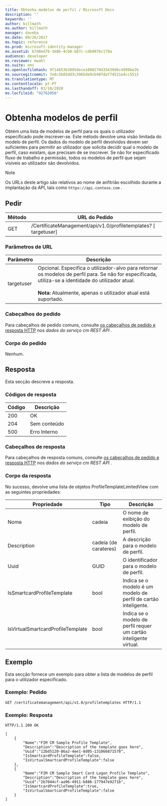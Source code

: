 ```yaml
---
title: Obtenha modelos de perfil / Microsoft Docs
description: ''
keywords: ''
author: billmath
ms.author: billmath
manager: daveba
ms.date: 09/26/2017
ms.topic: reference
ms.prod: microsoft-identity-manager
ms.assetid: b7d8ed76-168b-4cb8-b87c-cdb0976c179a
audience: developer
ms.reviewer: mwahl
ms.suite: ems
ms.openlocfilehash: 9f14853b3895dece1098270d35439d6c4999be2b
ms.sourcegitcommit: 7e8c3b85dd3c3965de9cb407daf74521e4cc5515
ms.translationtype: MT
ms.contentlocale: pt-PT
ms.lasthandoff: 03/10/2020
ms.locfileid: "92762056"
---
```

# <a name="get-profile-templates"></a>Obtenha modelos de perfil
Obtém uma lista de modelos de perfil para os quais o utilizador especificado pode inscrever-se. Este método devolve uma visão limitada do modelo de perfil. Os dados do modelo de perfil devolvidos devem ser suficientes para permitir ao utilizador que solicita decidir qual o modelo de perfil, caso existam, que precisam de se inscrever. Se não for especificado fluxo de trabalho e permissão, todos os modelos de perfil que sejam visíveis ao utilizador são devolvidos.

>[!NOTE]
>Os URLs deste artigo são relativos ao nome de anfitrião escolhido durante a implantação da API, tais como `https://api.contoso.com` .

## <a name="request"></a>Pedir

Método  |URL do Pedido  
---------|---------
GET     |/CertificateManagement/api/v1.0/profiletemplates? \[ targetuser\] 

### <a name="url-parameters"></a>Parâmetros de URL

Parâmetro| Descrição
--------|-------------
targetuser| Opcional. Especifica o utilizador-alvo para retornar os modelos de perfil para. Se não for especificada, utiliza-se a identidade do utilizador atual. <br/><br/>**Nota:** Atualmente, apenas o utilizador atual está suportado.

### <a name="request-headers"></a>Cabeçalhos do pedido
Para cabeçalhos de pedido comuns, consulte [os cabeçalhos de pedido e resposta HTTP](certificate-management-rest-api-service-details.md#http-request-and-response-headers) nos *dados do serviço cm REST API* .

### <a name="request-body"></a>Corpo do pedido
Nenhum.

## <a name="response"></a>Resposta
Esta secção descreve a resposta.

### <a name="response-codes"></a>Códigos de resposta

Código  |Descrição  
---------|---------
200 | OK
204 | Sem conteúdo
500 | Erro Interno

### <a name="response-headers"></a>Cabeçalhos de resposta
Para cabeçalhos de resposta comuns, consulte [os cabeçalhos de pedido e resposta HTTP](certificate-management-rest-api-service-details.md#http-request-and-response-headers) nos *dados do serviço cm REST API* .

### <a name="response-body"></a>Corpo da resposta
No sucesso, devolve uma lista de objetos ProfileTemplateLimitedView com as seguintes propriedades:

Propriedade| Tipo| Descrição
--------|-----|--------
Nome| cadeia| O nome de exibição do modelo de perfil.
Description| cadeia (de carateres)| A descrição para o modelo de perfil.
Uuid| GUID| O identificador para o modelo de perfil.
IsSmartcardProfileTemplate| bool| Indica se o modelo é um modelo de perfil de cartão inteligente.
IsVirtualSmartcardProfileTemplate| bool| Indica se o modelo de perfil requer um cartão inteligente virtual.

## <a name="example"></a>Exemplo
Esta secção fornece um exemplo para obter a lista de modelos de perfil para o utilizador especificado.

### <a name="example-request"></a>Exemplo: Pedido

```
GET /certificatemanagement/api/v1.0/profiletemplates HTTP/1.1
```

### <a name="example-response"></a>Exemplo: Resposta

```
HTTP/1.1 200 OK

[
    {
        "Name":"FIM CM Sample Profile Template",
        "Description":"Description of the template goes here",
        "Uuid":"12bd5120-86a2-4ee1-8d05-131066871578",
        "IsSmartcardProfileTemplate":false,
        "IsVirtualSmartcardProfileTemplate":false
    },
    {
        "Name":"FIM CM Sample Smart Card Logon Profile Template",
        "Description":"Description of the template goes here",
        "Uuid":"2b7044cf-aa96-4911-b886-177947e9271b",
        "IsSmartcardProfileTemplate":true,
        "IsVirtualSmartcardProfileTemplate":false
    }
]
```       
